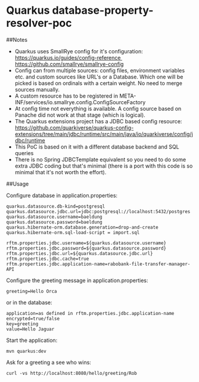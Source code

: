 # Quarkus database-property-resolver-poc

##Notes

* Quarkus uses SmallRye config for it's configuration:  https://quarkus.io/guides/config-reference https://github.com/smallrye/smallrye-config
* Config can from multiple sources: config files, environment variables etc. and custom sources like URL's or a Database. Which one will be picked is based on ordinals with a certain weight. No need to merge sources manually.
* A custom resource has to be registered in META-INF/services/io.smallrye.config.ConfigSourceFactory
* At config time not everything is available. A config source based on Panache did not work at that stage (which is logical).
* The Quarkus extensions project has a JDBC based config resource: https://github.com/quarkiverse/quarkus-config-extensions/tree/main/jdbc/runtime/src/main/java/io/quarkiverse/config/jdbc/runtime
* This PoC is based on it with a different database backend and SQL queries
* There is no Spring JDBCTemplate equivalent so you need to do some extra JDBC coding but that's minimal (there is a port with this code is so minimal that it's not worth the effort).

##Usage

Configure database in application.properties:

```
quarkus.datasource.db-kind=postgresql
quarkus.datasource.jdbc.url=jdbc:postgresql://localhost:5432/postgres
quarkus.datasource.username=baeldung
quarkus.datasource.password=baeldung
quarkus.hibernate-orm.database.generation=drop-and-create
quarkus.hibernate-orm.sql-load-script = import.sql

rftm.properties.jdbc.username=${quarkus.datasource.username}
rftm.properties.jdbc.password=${quarkus.datasource.password}
rftm.properties.jdbc.url=${quarkus.datasource.jdbc.url}
rftm.properties.jdbc.cache=true
rftm.properties.jdbc.application-name=rabobank-file-transfer-manager-API
```
Configure the greeting message in application.properties:
```
greeting=Hello Orca
```

or in the database:

```
application=as defined in rftm.properties.jdbc.application-name
encrypted=true/false
key=greeting
value=Hello Jaguar
```

Start the application:

```
mvn quarkus:dev
```

Ask for a greeting a see who wins:

```
curl -vs http://localhost:8080/hello/greeting/Rob
```


